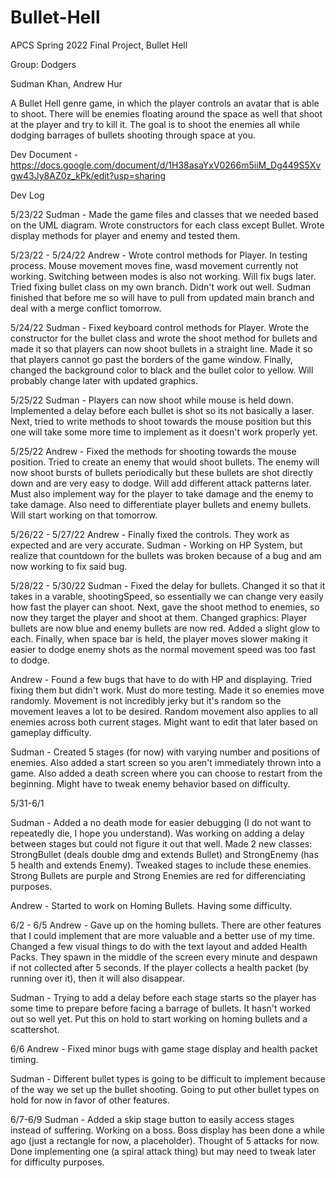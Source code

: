 # Bullet-Hell
APCS Spring 2022 Final Project, Bullet Hell

Group: Dodgers

Sudman Khan, Andrew Hur

A Bullet Hell genre game, in which the player controls an avatar that is able to shoot. There will be enemies floating around the space as well that shoot at the player and try to kill it. The goal is to shoot the enemies all while dodging barrages of bullets shooting through space at you.

Dev Document - https://docs.google.com/document/d/1H38asaYxV0266m5iiM_Dg449S5Xvgw43Jy8AZ0z_kPk/edit?usp=sharing

Dev Log

5/23/22
Sudman - Made the game files and classes that we needed based on the UML diagram. Wrote constructors for each class except Bullet. Wrote display methods for player and enemy and tested them.

5/23/22 - 5/24/22
Andrew - Wrote control methods for Player. In testing process. Mouse movement moves fine, wasd movement currently not working. Switching between modes is also not working. Will fix bugs later. Tried fixing bullet class on my own branch. Didn't work out well. Sudman finished that before me so will have to pull from updated main branch and deal with a merge conflict tomorrow.

5/24/22
Sudman - Fixed keyboard control methods for Player. Wrote the constructor for the bullet class and wrote the shoot method for bullets and made it so that players can now shoot bullets in a straight line. Made it so that players cannot go past the borders of the game window. Finally, changed the background color to black and the bullet color to yellow. Will probably change later with updated graphics.

5/25/22
Sudman - Players can now shoot while mouse is held down. Implemented a delay before each bullet is shot so its not basically a laser. Next, tried to write methods to shoot towards the mouse position but this one will take some more time to implement as it doesn't work properly yet.

5/25/22
Andrew - Fixed the methods for shooting towards the mouse position. Tried to create an enemy that would shoot bullets. The enemy will now shoot bursts of bullets periodically but these bullets are shot directly down and are very easy to dodge. Will add different attack patterns later. Must also implement way for the player to take damage and the enemy to take damage. Also need to differentiate player bullets and enemy bullets. Will start working on that tomorrow.

5/26/22 - 5/27/22
Andrew - Finally fixed the controls. They work as expected and are very accurate.
Sudman - Working on HP System, but realize that countdown for the bullets was broken because of a bug and am now working to fix said bug. 

5/28/22 - 5/30/22
Sudman - Fixed the delay for bullets. Changed it so that it takes in a varable, shootingSpeed, so essentially we can change very easily how fast the player can shoot. Next, gave the shoot method to enemies, so now they target the player and shoot at them. Changed graphics: Player bullets are now blue and enemy bullets are now red. Added a slight glow to each. Finally, when space bar is held, the player moves slower making it easier to dodge enemy shots as the normal movement speed was too fast to dodge.

Andrew - Found a few bugs that have to do with HP and displaying. Tried fixing them but didn't work. Must do more testing. Made it so enemies move randomly. Movement is not incredibly jerky but it's random so the movement leaves a lot to be desired. Random movement also applies to all enemies across both current stages. Might want to edit that later based on gameplay difficulty. 

Sudman - Created 5 stages (for now) with varying number and positions of enemies. Also added a start screen so you aren't immediately thrown into a game. Also added a death screen where you can choose to restart from the beginning. Might have to tweak enemy behavior based on difficulty.

5/31-6/1

Sudman - Added a no death mode for easier debugging (I do not want to repeatedly die, I hope you understand). Was working on adding a delay between stages but could not figure it out that well. Made 2 new classes: StrongBullet (deals double dmg and extends Bullet) and StrongEnemy (has 5 health and extends Enemy). Tweaked stages to include these enemies. Strong Bullets are purple and Strong Enemies are red for differenciating purposes. 

Andrew - Started to work on Homing Bullets. Having some difficulty.

6/2 - 6/5 
Andrew - Gave up on the homing bullets. There are other features that I could implement that are more valuable and a better use of my time. Changed a few visual things to do with the text layout and added Health Packs. They spawn in the middle of the screen every minute and despawn if not collected after 5 seconds. If the player collects a health packet (by running over it), then it will also disappear. 

Sudman - Trying to add a delay before each stage starts so the player has some time to prepare before facing a barrage of bullets. It hasn't worked out so well yet. Put this on hold to start working on homing bullets and a scattershot.

6/6
Andrew - Fixed minor bugs with game stage display and health packet timing.

Sudman - Different bullet types is going to be difficult to implement because of the way we set up the bullet shooting. Going to put other bullet types on hold for now in favor of other features.

6/7-6/9
Sudman - Added a skip stage button to easily access stages instead of suffering. Working on a boss. Boss display has been done a while ago (just a rectangle for now, a placeholder). Thought of 5 attacks for now. Done implementing one (a spiral attack thing) but may need to tweak later for difficulty purposes.
